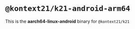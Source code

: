 # `@kontext21/k21-android-arm64`

This is the **aarch64-linux-android** binary for `@kontext21/k21`
